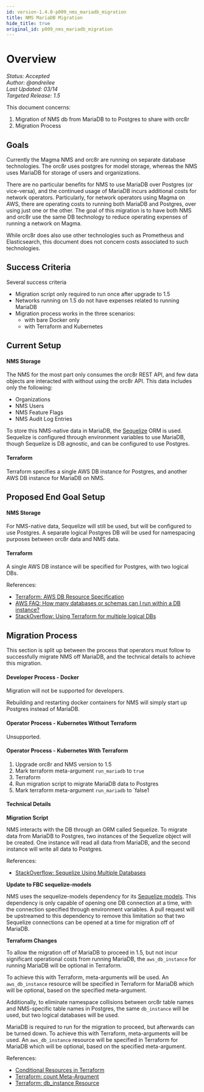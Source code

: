 ```yaml
---
id: version-1.4.0-p009_nms_mariadb_migration
title: NMS MariaDB Migration
hide_title: true
original_id: p009_nms_mariadb_migration
---
```


# Overview

*Status: Accepted*\
*Author: @andreilee*\
*Last Updated: 03/14*\
*Targeted Release: 1.5*

This document concerns:

1. Migration of NMS db from MariaDB to to Postgres to share with orc8r
2. Migration Process

## Goals

Currently the Magma NMS and orc8r are running on separate database
technologies. The orc8r uses postgres for model storage, whereas the NMS uses
MariaDB for storage of users and organizations.

There are no particular benefits for NMS to use MariaDB over Postgres
(or vice-versa), and the continued usage of MariaDB incurs additional costs
for network operators.
Particularly, for network operators using Magma on AWS, there are operating
costs to running both MariaDB and Postgres, over using just one or the other.
The goal of this migration is to have both NMS and orc8r use the same DB 
technology to reduce operating expenses of running a network on Magma.

While orc8r does also use other technologies such as Prometheus and
Elasticsearch, this document does not concern costs associated to such
technologies.

## Success Criteria

Several success criteria 

- Migration script only required to run once after upgrade to 1.5
- Networks running on 1.5 do not have expenses related to running MariaDB
- Migration process works in the three scenarios:
    - with bare Docker only
    - with Terraform and Kubernetes
    
## Current Setup

#### NMS Storage

The NMS for the most part only consumes the orc8r REST API, and few data
objects are interacted with without using the orc8r API.
This data includes only the following:
- Organizations
- NMS Users
- NMS Feature Flags
- NMS Audit Log Entries

To store this NMS-native data in MariaDB, the [Sequelize](https://sequelize.org/master/)
ORM is used. Sequelize is configured through environment variables to use
MariaDB, though Sequelize is DB agnostic, and can be configured to use
Postgres.

#### Terraform

Terraform specifies a single AWS DB instance for Postgres, and another AWS
DB instance for MariaDB on NMS.

## Proposed End Goal Setup

#### NMS Storage

For NMS-native data, Sequelize will still be used, but will be configured to
use Postgres. A separate logical Postgres DB will be used for namespacing
purposes between orc8r data and NMS data.

#### Terraform

A single AWS DB instance will be specified for Postgres, with two logical DBs.

References:
- [Terraform: AWS DB Resource Specification](https://registry.terraform.io/providers/hashicorp/aws/latest/docs/resources/db_instance)
- [AWS FAQ: How many databases or schemas can I run within a DB instance?](https://aws.amazon.com/rds/faqs/)
- [StackOverflow: Using Terraform for multiple logical DBs](https://stackoverflow.com/questions/52542244/provision-multiple-logical-databases-with-terraform-on-aws-rds-cluster-instance)


## Migration Process

This section is split up between the process that operators must follow to
successfully migrate NMS off MariaDB, and the technical details to achieve
this migration.

#### Developer Process - Docker 

Migration will not be supported for developers.

Rebuilding and restarting docker containers for NMS will simply start up
Postgres instead of MariaDB.

#### Operator Process - Kubernetes Without Terraform

Unsupported.

#### Operator Process - Kubernetes With Terraform

1. Upgrade orc8r and NMS version to 1.5
2. Mark terraform meta-argument `run_mariadb` to `true`
3. Terraform
4. Run migration script to migrate MariaDB data to Postgres
5. Mark terraform meta-argument `run_mariadb` to `false1

#### Technical Details

**Migration Script**

NMS interacts with the DB through an ORM called Sequelize. To migrate data
from MariaDB to Postgres, two instances of the Sequelize object will be
created. One instance will read all data from MariaDB, and the second instance
will write all data to Postgres.

References:
- [StackOverflow: Sequelize Using Multiple Databases](https://stackoverflow.com/questions/37078970/sequelize-using-multiple-databases)

**Update to FBC sequelize-models**

NMS uses the sequelize-models dependency for its [Sequelize models](https://sequelize.org/master/manual/model-basics.html).
This dependency is only capable of opening one DB connection at a time, with
the connection specified through environment variables. A pull request will
be upstreamed to this dependency to remove this limitation so that two
Sequelize connections can be opened at a time for migration off of MariaDB.

**Terraform Changes**

To allow the migration off of MariaDB to proceed in 1.5, but not incur
significant operational costs from running MariaDB, the `aws_db_instance` for
running MariaDB will be optional in Terraform.

To achieve this with Terraform, meta-arguments will be used.
An `aws_db_instance` resource will be specified in Terraform for MariaDB which
will be optional, based on the specified meta-argument.

Additionally, to eliminate namespace collisions between orc8r table names and
NMS-specific table names in Postgres, the same `db_instance` will be used, but
two logical databases will be used. 

MariaDB is required to run for the migration to proceed, but afterwards can be
turned down. To achieve this with Terraform, meta-arguments will be used.
An `aws_db_instance` resource will be specified in Terraform for MariaDB which
will be optional, based on the specified meta-argument.

References:
- [Conditional Resources in Terraform](https://dev.to/tbetous/how-to-make-conditionnal-resources-in-terraform-440n)
- [Terraform: count Meta-Argument](https://www.terraform.io/docs/language/meta-arguments/count.html)
- [Terraform: db_instance Resource](https://registry.terraform.io/providers/hashicorp/aws/latest/docs/resources/db_instance)
